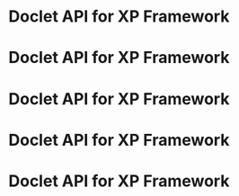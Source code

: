 Doclet API for XP Framework
========================================================================
Doclet API for XP Framework
========================================================================
Doclet API for XP Framework
========================================================================
Doclet API for XP Framework
========================================================================
Doclet API for XP Framework
========================================================================
